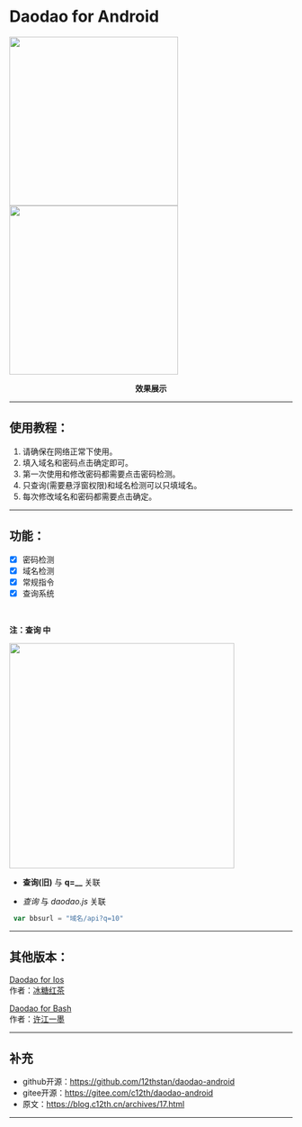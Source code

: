 # Daodao for Android
<img src="https://unpkg.com/reverse-stu-allversions@1.0.33/img/%E5%8A%A8%E7%94%BB.jpg" width="300" align=left />
<img src="https://unpkg.com/reverse-stu-allversions@1.0.33/img/daodao.jpg" width="300" />

**<p align = "center">效果展示</p>**

---

## 使用教程：
1.  请确保在网络正常下使用。
2.  填入域名和密码点击确定即可。
3.  第一次使用和修改密码都需要点击密码检测。
4.  只查询(需要悬浮窗权限)和域名检测可以只填域名。
5.  每次修改域名和密码都需要点击确定。

---

## 功能：
- [x] 密码检测
- [x] 域名检测
- [x] 常规指令
- [x] 查询系统

<br>

**注：查询 中**

<img src="https://unpkg.com/reverse-stu-allversions@1.0.33/img/%E5%8C%BA%E5%88%86.png" width="400" />

- **查询(旧)** 与 **q=__** 关联

- *查询* 与 *daodao.js* 关联
```js
 var bbsurl = "域名/api?q=10"
```

---

## 其他版本：
[Daodao for Ios](https://icloud.com/shortcuts/06fc462d4b4b4f668b16cb11e2e9d010)  
作者：[冰糖红茶](https://github.com/Rock-Candy-Tea)  

[Daodao for Bash](https://github.com/LittFlower/daodao-bash)  
作者：[许江一墨](https://github.com/LittFlower)

---

## 补充
- github开源：https://github.com/12thstan/daodao-android
- gitee开源：https://gitee.com/c12th/daodao-android
- 原文：https://blog.c12th.cn/archives/17.html

---
